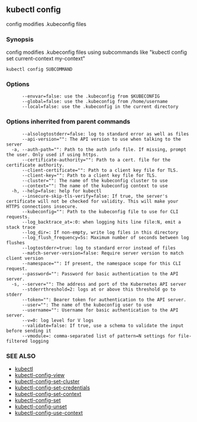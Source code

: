 ## kubectl config

config modifies .kubeconfig files

### Synopsis


config modifies .kubeconfig files using subcommands like "kubectl config set current-context my-context"

```
kubectl config SUBCOMMAND
```

### Options

```
      --envvar=false: use the .kubeconfig from $KUBECONFIG
      --global=false: use the .kubeconfig from /home/username
      --local=false: use the .kubeconfig in the current directory
```

### Options inherrited from parent commands

```
      --alsologtostderr=false: log to standard error as well as files
      --api-version="": The API version to use when talking to the server
  -a, --auth-path="": Path to the auth info file. If missing, prompt the user. Only used if using https.
      --certificate-authority="": Path to a cert. file for the certificate authority.
      --client-certificate="": Path to a client key file for TLS.
      --client-key="": Path to a client key file for TLS.
      --cluster="": The name of the kubeconfig cluster to use
      --context="": The name of the kubeconfig context to use
  -h, --help=false: help for kubectl
      --insecure-skip-tls-verify=false: If true, the server's certificate will not be checked for validity. This will make your HTTPS connections insecure.
      --kubeconfig="": Path to the kubeconfig file to use for CLI requests.
      --log_backtrace_at=:0: when logging hits line file:N, emit a stack trace
      --log_dir=: If non-empty, write log files in this directory
      --log_flush_frequency=5s: Maximum number of seconds between log flushes
      --logtostderr=true: log to standard error instead of files
      --match-server-version=false: Require server version to match client version
      --namespace="": If present, the namespace scope for this CLI request.
      --password="": Password for basic authentication to the API server.
  -s, --server="": The address and port of the Kubernetes API server
      --stderrthreshold=2: logs at or above this threshold go to stderr
      --token="": Bearer token for authentication to the API server.
      --user="": The name of the kubeconfig user to use
      --username="": Username for basic authentication to the API server.
      --v=0: log level for V logs
      --validate=false: If true, use a schema to validate the input before sending it
      --vmodule=: comma-separated list of pattern=N settings for file-filtered logging
```

### SEE ALSO
* [kubectl](kubectl.md)
* [kubectl-config-view](kubectl-config-view.md)
* [kubectl-config-set-cluster](kubectl-config-set-cluster.md)
* [kubectl-config-set-credentials](kubectl-config-set-credentials.md)
* [kubectl-config-set-context](kubectl-config-set-context.md)
* [kubectl-config-set](kubectl-config-set.md)
* [kubectl-config-unset](kubectl-config-unset.md)
* [kubectl-config-use-context](kubectl-config-use-context.md)

